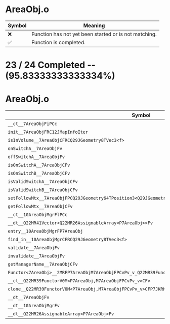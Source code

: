 # AreaObj.o
| Symbol | Meaning 
| ------------- | ------------- 
| :x: | Function has not yet been started or is not matching. 
| :white_check_mark: | Function is completed. 


# 23 / 24 Completed -- (95.83333333333334%)
# AreaObj.o
| Symbol | Decompiled? |
| ------------- | ------------- |
| `__ct__7AreaObjFiPCc` | :white_check_mark: |
| `init__7AreaObjFRC12JMapInfoIter` | :white_check_mark: |
| `isInVolume__7AreaObjCFRCQ29JGeometry8TVec3<f>` | :white_check_mark: |
| `onSwitchA__7AreaObjFv` | :white_check_mark: |
| `offSwitchA__7AreaObjFv` | :white_check_mark: |
| `isOnSwitchA__7AreaObjCFv` | :white_check_mark: |
| `isOnSwitchB__7AreaObjCFv` | :white_check_mark: |
| `isValidSwitchA__7AreaObjCFv` | :white_check_mark: |
| `isValidSwitchB__7AreaObjCFv` | :white_check_mark: |
| `setFollowMtx__7AreaObjFPCQ29JGeometry64TPosition3<Q29JGeometry38TMatrix34<Q29JGeometry13SMatrix34C<f>>>` | :white_check_mark: |
| `getFollowMtx__7AreaObjCFv` | :white_check_mark: |
| `__ct__10AreaObjMgrFlPCc` | :white_check_mark: |
| `__dt__Q22MR41Vector<Q22MR26AssignableArray<P7AreaObj>>Fv` | :white_check_mark: |
| `entry__10AreaObjMgrFP7AreaObj` | :white_check_mark: |
| `find_in__10AreaObjMgrCFRCQ29JGeometry8TVec3<f>` | :x: |
| `validate__7AreaObjFv` | :white_check_mark: |
| `invalidate__7AreaObjFv` | :white_check_mark: |
| `getManagerName__7AreaObjCFv` | :white_check_mark: |
| `Functor<7AreaObj>__2MRFP7AreaObjM7AreaObjFPCvPv_v_Q22MR39FunctorV0M<P7AreaObj,M7AreaObjFPCvPv_v>` | :white_check_mark: |
| `__cl__Q22MR39FunctorV0M<P7AreaObj,M7AreaObjFPCvPv_v>CFv` | :white_check_mark: |
| `clone__Q22MR39FunctorV0M<P7AreaObj,M7AreaObjFPCvPv_v>CFP7JKRHeap` | :white_check_mark: |
| `__dt__7AreaObjFv` | :white_check_mark: |
| `__dt__10AreaObjMgrFv` | :white_check_mark: |
| `__dt__Q22MR26AssignableArray<P7AreaObj>Fv` | :white_check_mark: |
